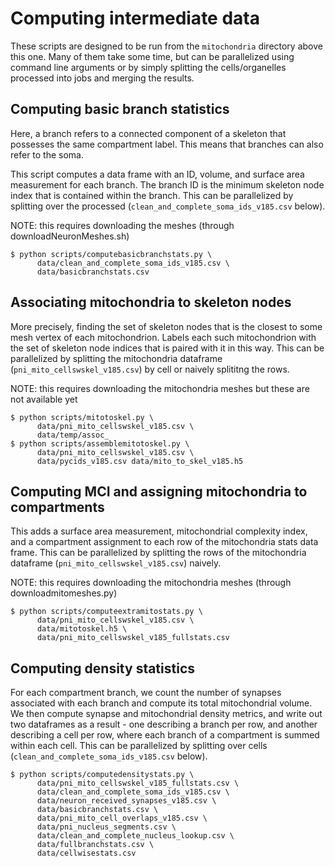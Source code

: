 # Computing intermediate data

These scripts are designed to be run from the `mitochondria` directory above this one.
Many of them take some time, but can be parallelized using command line arguments or
by simply splitting the cells/organelles processed into jobs and merging the results.

## Computing basic branch statistics
Here, a branch refers to a connected component of a skeleton that possesses
the same compartment label. This means that branches can also refer to the
soma.

This script computes a data frame with an ID, volume, and surface area
measurement for each branch. The branch ID is the minimum skeleton node index
that is contained within the branch. This can be parallelized by splitting over
the processed (`clean_and_complete_soma_ids_v185.csv` below).

NOTE: this requires downloading the meshes (through downloadNeuronMeshes.sh)
```
$ python scripts/computebasicbranchstats.py \
      data/clean_and_complete_soma_ids_v185.csv \
      data/basicbranchstats.csv
```


## Associating mitochondria to skeleton nodes
More precisely, finding the set of skeleton nodes that is the closest to
some mesh vertex of each mitochondrion. Labels each such mitochondrion
with the set of skeleton node indices that is paired with it in this way.
This can be parallelized by splitting the mitochondria dataframe
(`pni_mito_cellswskel_v185.csv`) by cell or naively splititng the rows.


NOTE: this requires downloading the mitochondria meshes but these are not available yet
```
$ python scripts/mitotoskel.py \
      data/pni_mito_cellswskel_v185.csv \
      data/temp/assoc_
$ python scripts/assemblemitotoskel.py \
      data/pni_mito_cellswskel_v185.csv \
      data/pycids_v185.csv data/mito_to_skel_v185.h5
```


## Computing MCI and assigning mitochondria to compartments
This adds a surface area measurement, mitochondrial complexity index,
and a compartment assignment to each row of the mitochondria stats
data frame. This can be parallelized by splitting the rows of the
mitochondria dataframe (`pni_mito_cellswskel_v185.csv`) naively.

NOTE: this requires downloading the mitochondria meshes (through downloadmitomeshes.py)
```
$ python scripts/computeextramitostats.py \
      data/pni_mito_cellswskel_v185.csv \
      data/mitotoskel.h5 \
      data/pni_mito_cellswskel_v185_fullstats.csv
```


## Computing density statistics
For each compartment branch, we count the number of synapses associated
with each branch and compute its total mitochondrial volume. We then
compute synapse and mitochondrial density metrics, and write out
two dataframes as a result - one describing a branch per row, and
another describing a cell per row, where each branch of a compartment
is summed within each cell. This can be parallelized by splitting over
cells (`clean_and_complete_soma_ids_v185.csv` below).
```
$ python scripts/computedensitystats.py \
      data/pni_mito_cellswskel_v185_fullstats.csv \
      data/clean_and_complete_soma_ids_v185.csv \
      data/neuron_received_synapses_v185.csv \
      data/basicbranchstats.csv \
      data/pni_mito_cell_overlaps_v185.csv \
      data/pni_nucleus_segments.csv \
      data/clean_and_complete_nucleus_lookup.csv \
      data/fullbranchstats.csv \
      data/cellwisestats.csv
```
